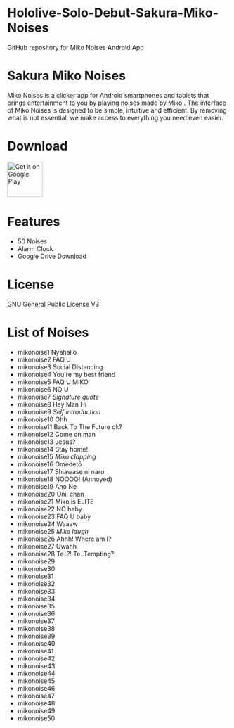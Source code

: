 # Hololive-Solo-Debut-Sakura-Miko-Noises
GitHub repository for Miko Noises Android App

# Sakura Miko Noises
Miko Noises is a clicker app for Android smartphones and tablets that brings entertainment to you by playing noises made by Miko .
The interface of Miko Noises is designed to be simple, intuitive and efficient. By removing what is not essential, we make access to everything you need even easier.

# Download
[<img src="https://play.google.com/intl/en_us/badges/images/generic/en_badge_web_generic.png"
alt="Get it on Google Play"
height="80">](https://play.google.com/store/apps/details?id=com.yuzumin.mikonoises)

# Features
* 50 Noises
* Alarm Clock
* Google Drive Download

# License
GNU General Public License V3

# List of Noises
* mikonoise1  Nyahallo
* mikonoise2  FAQ U
* mikonoise3  Social Distancing
* mikonoise4  You're my best friend
* mikonoise5  FAQ U MIKO
* mikonoise6  NO U
* mikonoise7  *Signature quote*
* mikonoise8  Hey Man Hi
* mikonoise9  *Self introduction*
* mikonoise10 Ohh
* mikonoise11 Back To The Future ok?
* mikonoise12 Come on man
* mikonoise13 Jesus?
* mikonoise14 Stay home!
* mikonoise15 *Miko clapping*
* mikonoise16 Omedetō
* mikonoise17 Shiawase ni naru
* mikonoise18 NOOOO! (Annoyed)
* mikonoise19 Ano Ne
* mikonoise20 Onii chan
* mikonoise21 Miko is ELITE
* mikonoise22 NO baby
* mikonoise23 FAQ U baby
* mikonoise24 Waaaw
* mikonoise25 *Miko laugh*
* mikonoise26 Ahhh! Where am I?
* mikonoise27 Uwahh
* mikonoise28 Te..?! Te..Tempting?
* mikonoise29
* mikonoise30
* mikonoise31
* mikonoise32
* mikonoise33
* mikonoise34
* mikonoise35
* mikonoise36
* mikonoise37
* mikonoise38
* mikonoise39
* mikonoise40
* mikonoise41
* mikonoise42
* mikonoise43
* mikonoise44
* mikonoise45
* mikonoise46
* mikonoise47
* mikonoise48
* mikonoise49
* mikonoise50
